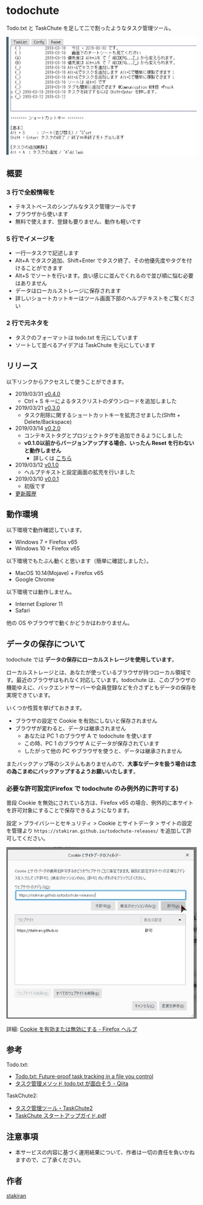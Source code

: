 # todochute
Todo.txt と TaskChute を足して二で割ったようなタスク管理ツール。

![todochute_image.jpg](img/todochute_image.jpg)

## 概要

### 3 行で全般情報を
- テキストベースのシンプルなタスク管理ツールです
- ブラウザから使います
- 無料で使えます、登録も要りません、動作も軽いです

### 5 行でイメージを
- 一行一タスクで記述します
- Alt+A でタスク追加、Shift+Enter でタスク終了、その他優先度やタグを付けることができます
- Alt+S でソートを行います。良い感じに並んでくれるので並び順に悩む必要はありません
- データはローカルストレージに保存されます
- 詳しいショートカットキーはツール画面下部のヘルプテキストをご覧ください

### 2 行で元ネタを
- タスクのフォーマットは todo.txt を元にしています
- ソートして並べるアイデアは TaskChute を元にしています

## リリース
以下リンクからアクセスして使うことができます。

- 2019/03/31 [v0.4.0](tool/v0.4.0/index.html)
  - Ctrl + S キーによるタスクリストのダウンロードを追加しました
- 2019/03/21 [v0.3.0](tool/v0.3.0/index.html)
  - タスク削除に関するショートカットキーを拡充させました(Shftt + Delete/Backspace)
- 2019/03/14 [v0.2.0](tool/v0.2.0/index.html)
  - コンテキストタグとプロジェクトタグを追加できるようにしました
  - **v0.1.0以前からバージョンアップする場合、いったん Reset を行わないと動作しません**
    - 詳しくは [こちら](notice_about_verup.md)
- 2019/03/12 [v0.1.0](tool/v0.1.0/index.html)
  - ヘルプテキストと設定画面の拡充を行いました
- 2019/03/10 [v0.0.1](tool/v0.0.1/index.html)
  - 初版です
- [更新履歴](tool/changelog.md)

## 動作環境
以下環境で動作確認しています。

- Windows 7 + Firefox v65
- Windows 10 + Firefox v65

以下環境でもたぶん動くと思います（簡単に確認しました）。

- MacOS 10.14(Mojave) + Firefox v65
- Google Chrome

以下環境では動作しません。

- Internet Explorer 11
- Safari

他の OS やブラウザで動くかどうかはわかりません。

## データの保存について
todochute では **データの保存にローカルストレージを使用しています**。

ローカルストレージとは、あなたが使っているブラウザが持つローカル領域です。最近のブラウザはもれなく対応しています。todochute は、このブラウザの機能ゆえに、バックエンドサーバーや会員登録などを介さずともデータの保存を実現できています。

いくつか性質を挙げておきます。

- ブラウザの設定で Cookie を有効にしないと保存されません
- ブラウザが変わると、データは継承されません
  - あなたは PC 1 のブラウザ A で todochute を使います
  - この時、PC 1 のブラウザ A にデータが保存されています
  - したがって他の PC やブラウザを使うと、データは継承されません

またバックアップ等のシステムもありませんので、**大事なデータを扱う場合は念の為こまめにバックアップするようお願いいたします**。

### 必要な許可設定(Firefox で todochute のみ例外的に許可する)
普段 Cookie を無効にされている方は、Firefox v65 の場合、例外的に本サイトを許可対象にすることで保存できるようになります。

設定 > プライバシーとセキュリティ > Cookie とサイトデータ > サイトの設定を管理より `https://stakiran.github.io/todochute-releases/` を追加して許可してください。

![howto_enable_localstorage_firefox.jpg](img/howto_enable_localstorage_firefox.jpg)

詳細: [Cookie を有効または無効にする - Firefox ヘルプ](https://support.mozilla.org/ja/kb/enable-and-disable-cookies-website-preferences)

## 参考
Todo.txt:

- [Todo.txt: Future-proof task tracking in a file you control](http://todotxt.org/)
- [タスク管理メソッド todo.txt が面白そう - Qiita](https://qiita.com/sta/items/0f72c9c956cf05df8141)

TaskChute2:

- [タスク管理ツール・TaskChute2](https://cyblog.biz/pro/taskchute2/index2.php)
- [TaskChute スタートアップガイド.pdf](https://cyblog.biz/file/TC2StartupGuide.pdf)

## 注意事項
- 本サービスの内容に基づく運用結果について、作者は一切の責任を負いかねますので、ご了承ください。

## 作者
[stakiran](https://stakiran.github.io/stakiran/)
